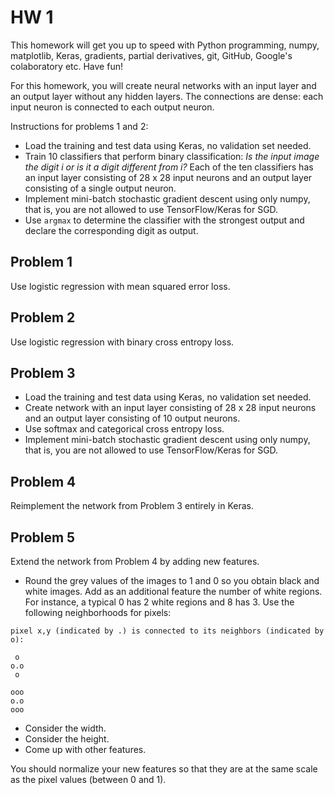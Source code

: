 # HW 1 

This homework will get you up to speed with Python programming, numpy, matplotlib, Keras, gradients, partial derivatives, git, GitHub, Google's colaboratory etc. Have fun!

For this homework, you will create neural networks with an input layer and an output layer without any hidden layers. The connections are dense: each input neuron is connected to each output neuron.

Instructions for problems 1 and 2:
- Load the training and test data using Keras, no validation set needed.
- Train 10 classifiers that perform binary classification: *Is the input image the digit i or is it a digit different from i?* Each of the ten classifiers has an input layer consisting of 28 x 28 input neurons and an output layer consisting of a single output neuron.
- Implement mini-batch stochastic gradient descent using only numpy, that is, you are not allowed to use TensorFlow/Keras for SGD.
- Use ```argmax``` to determine the classifier with the strongest output and declare the corresponding digit as output.

## Problem 1
Use logistic regression with mean squared error loss.

## Problem 2
Use logistic regression with binary cross entropy loss.

## Problem 3
- Load the training and test data using Keras, no validation set needed.
- Create network with an input layer consisting of 28 x 28 input neurons and an output layer consisting of 10 output neurons.
- Use softmax and categorical cross entropy loss.
- Implement mini-batch stochastic gradient descent using only numpy, that is, you are not allowed to use TensorFlow/Keras for SGD.

## Problem 4
Reimplement the network from Problem 3 entirely in Keras.

## Problem 5
Extend the network from Problem 4 by adding new features.
- Round the grey values of the images to 1 and 0 so you obtain black and white images. Add as an additional feature the number of white regions. For instance, a typical 0 has 2 white regions and 8 has 3. Use the following neighborhoods for pixels:

```
pixel x,y (indicated by .) is connected to its neighbors (indicated by o):

 o
o.o  
 o
 
ooo
o.o
ooo
```
- Consider the width.
- Consider the height.
- Come up with other features.

You should normalize your new features so that they are at the same scale as the pixel values (between 0 and 1).
